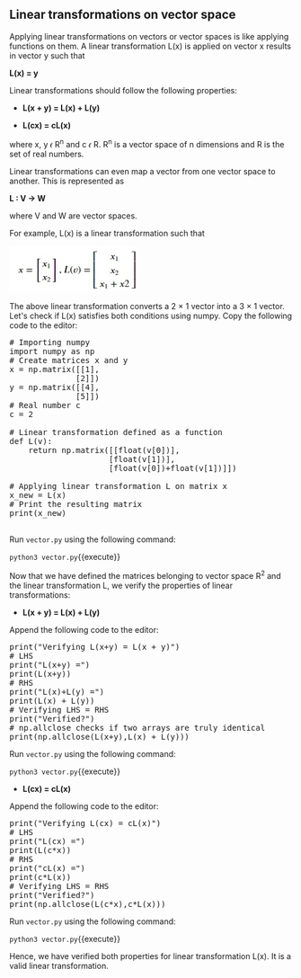## Linear transformations on vector space
Applying linear transformations on vectors or vector spaces is like applying functions on them. A linear transformation L(x) is applied on vector x results in vector y such that

**L(x) = y**
 
Linear transformations should follow the following properties:

* **L(x + y) = L(x) + L(y)**

* **L(cx) = cL(x)** 
 
where x, y 𝜖 R<sup>n</sup> and c 𝜖 R. R<sup>n</sup> is a vector space of n dimensions and R is the set of real numbers.

Linear transformations can even map a vector from one vector space to another. This is represented as

**L : V → W**
 
where V and W are vector spaces.

For example, L(x) is a linear transformation such that

![Linear Transformations](./assets/lt.jpg)

The above linear transformation converts a 2 × 1 vector into a 3 × 1 vector. Let's check if L(x) satisfies both conditions using numpy. Copy the following code to the editor:

<pre class="file" data-filename="vector.py" data-target="replace">
# Importing numpy
import numpy as np
# Create matrices x and y
x = np.matrix([[1],
              [2]])
y = np.matrix([[4],
              [5]])
# Real number c
c = 2

# Linear transformation defined as a function
def L(v):
    return np.matrix([[float(v[0])],
                     [float(v[1])],
                     [float(v[0])+float(v[1])]])

# Applying linear transformation L on matrix x
x_new = L(x)
# Print the resulting matrix
print(x_new)

</pre>

Run `vector.py` using the following command:

`python3 vector.py`{{execute}}

Now that we have defined the matrices belonging to vector space R<sup>2</sup> and the linear transformation L, we verify the properties of linear transformations:

* **L(x + y) = L(x) + L(y)**

Append the following code to the editor:

<pre class="file" data-filename="vector.py" data-target="append">
print("Verifying L(x+y) = L(x + y)")
# LHS
print("L(x+y) =")
print(L(x+y))
# RHS
print("L(x)+L(y) =")
print(L(x) + L(y))
# Verifying LHS = RHS
print("Verified?")
# np.allclose checks if two arrays are truly identical
print(np.allclose(L(x+y),L(x) + L(y)))
</pre>

Run `vector.py` using the following command:

`python3 vector.py`{{execute}}

* **L(cx) = cL(x)**

Append the following code to the editor:

<pre class="file" data-filename="vector.py" data-target="append">
print("Verifying L(cx) = cL(x)")
# LHS
print("L(cx) =")
print(L(c*x))
# RHS
print("cL(x) =")
print(c*L(x))
# Verifying LHS = RHS
print("Verified?")
print(np.allclose(L(c*x),c*L(x)))
</pre>

Run `vector.py` using the following command:

`python3 vector.py`{{execute}}

Hence, we have verified both properties for linear transformation L(x). It is a valid linear transformation.